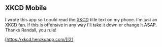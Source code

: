 
## XKCD Mobile

I wrote this app so I could read the [XKCD][1] title text on my phone. I'm just an XKCD fan. If this is offensive in any way I'll take it down or change it ASAP. Thanks Randall, you rule!

[https://xkcd.herokuapp.com/][2]

[1]: https://xkcd.com/
[2]: https://xkcd.herokuapp.com/
